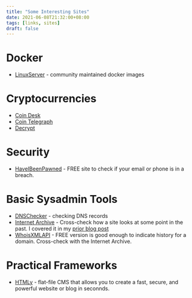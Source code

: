```yaml
---
title: "Some Interesting Sites"
date: 2021-06-08T21:32:00+08:00
tags: [links, sites]
draft: false
---
```


# Docker
* [LinuxServer](https://www.linuxserver.io/) - community maintained docker images

# Cryptocurrencies
* [Coin Desk](https://www.coindesk.com/)
* [Coin Telegraph](https://www.cointelegraph.com/)
* [Decrypt](https://decrypt.co/)

# Security
* [HaveIBeenPawned](https://haveibeenpwned.com/) - FREE site to check if your email or phone is in a breach.

# Basic Sysadmin Tools
* [DNSChecker](https://dnschecker.org/) - checking DNS records
* [Internet Archive](https://archive.org/) - Cross-check how a site looks at some point in the past. I covered it in my [prior blog post](https://ismael.casimpan.com/posts/internet-archive/)
* [WhoisXMLAPI](https://whois-history.whoisxmlapi.com/) - FREE version is good enough to indicate history for a domain. Cross-check with the Internet Archive.

# Practical Frameworks
* [HTMLy](https://www.htmly.com) - flat-file CMS that allows you to create a fast, secure, and powerful website or blog in seconnds.

